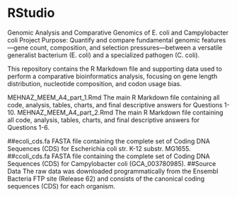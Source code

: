 # RStudio
Genomic Analysis and Comparative Genomics of E. coli and Campylobacter coli
Project Purpose: Quantify and compare fundamental genomic features—gene count, composition, and selection pressures—between a versatile generalist bacterium (E. coli) and a specialized pathogen (C. coli).

This repository contains the R Markdown file and supporting data used to perform a comparative bioinformatics analysis, focusing on gene length distribution, nucleotide composition, and codon usage bias.

MEHNAZ_MEEM_A4_part_1.Rmd
The main R Markdown file containing all code, analysis, tables, charts, and final descriptive answers for Questions 1-10.
MEHNAZ_MEEM_A4_part_2.Rmd
The main R Markdown file containing all code, analysis, tables, charts, and final descriptive answers for Questions 1-6.

##ecoli_cds.fa
FASTA file containing the complete set of Coding DNA Sequences (CDS) for Escherichia coli str. K-12 substr. MG1655.
##ccoli_cds.fa
FASTA file containing the complete set of Coding DNA Sequences (CDS) for Campylobacter coli (GCA_003780985).
##Source Data
The raw data was downloaded programmatically from the Ensembl Bacteria FTP site (Release 62) and consists of the canonical coding sequences (CDS) for each organism.
